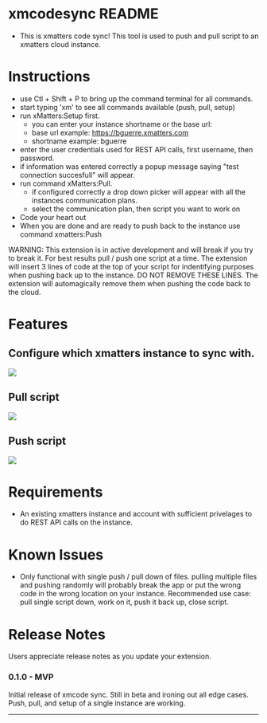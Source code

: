 # xmcodesync README

- This is xmatters code sync! This tool is used to push and pull script to an xmatters cloud instance.

# Instructions
 
- use Ctl + Shift + P to bring up the command terminal for all commands.
- start typing 'xm' to see all commands available (push, pull, setup)
- run xMatters:Setup first.
    - you can enter your instance shortname or the base url:
    - base url example: https://bguerre.xmatters.com
    - shortname example: bguerre
- enter the user credentials used for REST API calls, first username, then password.
- if information was entered correctly a popup message saying "test connection succesfull" will appear.
- run command xMatters:Pull.
    - if configured correctly a drop down picker will appear with all the instances communication plans.
    - select the communication plan, then script you want to work on
- Code your heart out
- When you are done and are ready to push back to the instance use command xmatters:Push

WARNING: This extension is in active development and will break if you try to break it. For best results pull / push one script at a time. The extension will insert 3 lines of code at the top of your script for indentifying purposes when pushing back up to the instance. DO NOT REMOVE THESE LINES. The extension will automagically remove them when pushing the code back to the cloud.


# Features

## Configure which xmatters instance to sync with.
![](https://i.imgur.com/PoSy67z.gif)

## Pull script
![](https://i.imgur.com/KN6AC09.gif)

## Push script
![](https://i.imgur.com/elhPvlr.gif)

# Requirements

- An existing xmatters instance and account with sufficient privelages to do REST API calls on the instance.

# Known Issues

- Only functional with single push / pull down of files. pulling multiple files and pushing randomly will probably break the app or put the wrong code in the wrong location on your instance. Recommended use case: pull single script down, work on it, push it back up, close script. 

# Release Notes

Users appreciate release notes as you update your extension.

### 0.1.0 - MVP

Initial release of xmcode sync. Still in beta and ironing out all edge cases. Push, pull, and setup of a single instance are working.


-----------------------------------------------------------------------------------------------------------